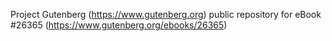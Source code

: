 Project Gutenberg (https://www.gutenberg.org) public repository for eBook #26365 (https://www.gutenberg.org/ebooks/26365)
